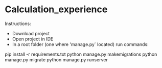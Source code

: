 # Calculation_experience
Instructions:
- Download project 
- Open project in IDE
- In a root folder (one where 'manage.py` located) run commands:  

pip install -r requirements.txt
python manage.py makemigrations
python manage.py migrate
python manage.py runserver
